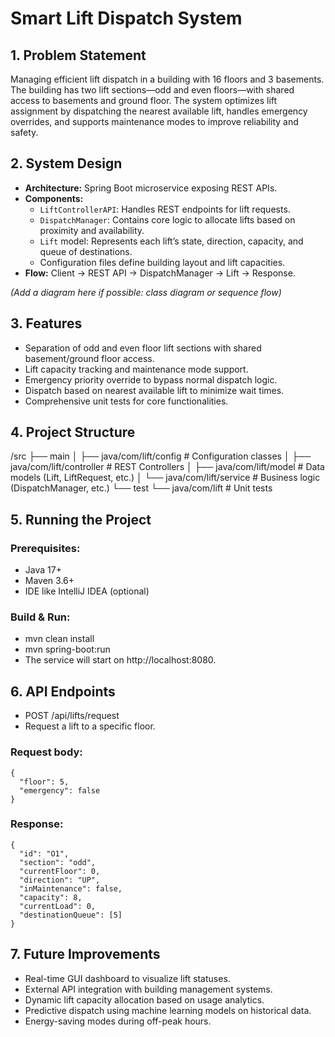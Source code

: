 # Smart Lift Dispatch System

## 1. Problem Statement
Managing efficient lift dispatch in a building with 16 floors and 3 basements. The building has two lift sections—odd and even floors—with shared access to basements and ground floor. The system optimizes lift assignment by dispatching the nearest available lift, handles emergency overrides, and supports maintenance modes to improve reliability and safety.

## 2. System Design
- **Architecture:** Spring Boot microservice exposing REST APIs.
- **Components:**
  - `LiftControllerAPI`: Handles REST endpoints for lift requests.
  - `DispatchManager`: Contains core logic to allocate lifts based on proximity and availability.
  - `Lift` model: Represents each lift’s state, direction, capacity, and queue of destinations.
  - Configuration files define building layout and lift capacities.
- **Flow:** Client → REST API → DispatchManager → Lift → Response.

*(Add a diagram here if possible: class diagram or sequence flow)*

## 3. Features
- Separation of odd and even floor lift sections with shared basement/ground floor access.
- Lift capacity tracking and maintenance mode support.
- Emergency priority override to bypass normal dispatch logic.
- Dispatch based on nearest available lift to minimize wait times.
- Comprehensive unit tests for core functionalities.

## 4. Project Structure
/src
├── main
│ ├── java/com/lift/config # Configuration classes
│ ├── java/com/lift/controller # REST Controllers
│ ├── java/com/lift/model # Data models (Lift, LiftRequest, etc.)
│ └── java/com/lift/service # Business logic (DispatchManager, etc.)
└── test
└── java/com/lift # Unit tests

## 5. Running the Project

### Prerequisites:
- Java 17+
- Maven 3.6+
- IDE like IntelliJ IDEA (optional)

### Build & Run:
- mvn clean install
- mvn spring-boot:run
- The service will start on http://localhost:8080.

## 6. API Endpoints
- POST /api/lifts/request
- Request a lift to a specific floor.

### Request body:
    {
      "floor": 5,
      "emergency": false
    }

### Response:
    {
      "id": "O1",
      "section": "odd",
      "currentFloor": 0,
      "direction": "UP",
      "inMaintenance": false,
      "capacity": 8,
      "currentLoad": 0,
      "destinationQueue": [5]
    }

## 7. Future Improvements
- Real-time GUI dashboard to visualize lift statuses.
- External API integration with building management systems.
- Dynamic lift capacity allocation based on usage analytics.
- Predictive dispatch using machine learning models on historical data.
- Energy-saving modes during off-peak hours.


